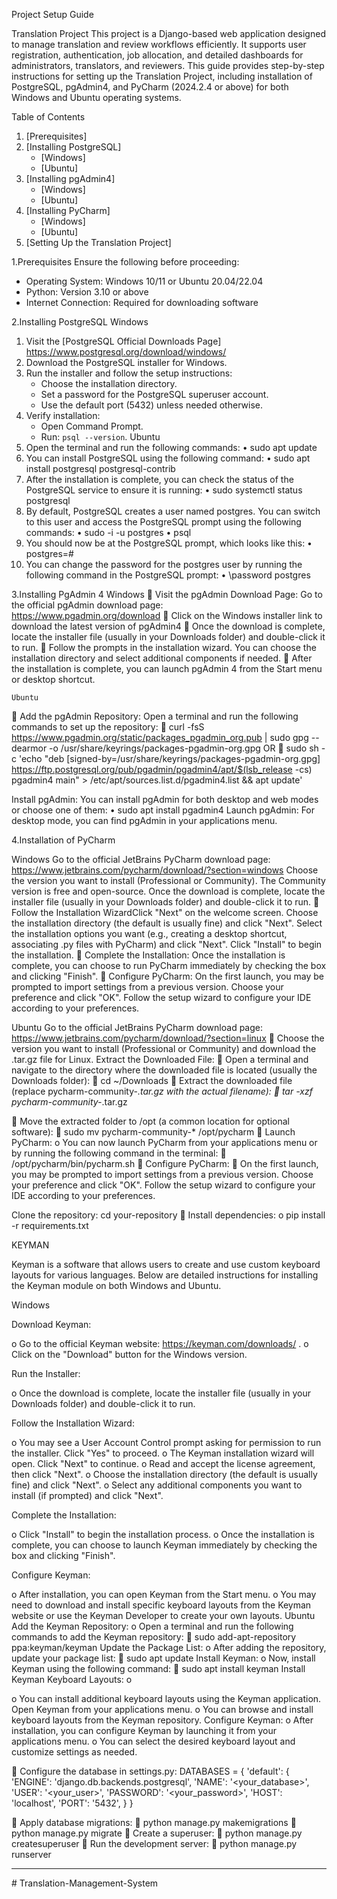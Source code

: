 Project Setup Guide

Translation Project
This project is a Django-based web application designed to manage translation and review workflows efficiently. It supports user registration, authentication, job allocation, and detailed dashboards for administrators, translators, and reviewers.
This guide provides step-by-step instructions for setting up the Translation Project, including installation of PostgreSQL, pgAdmin4, and PyCharm (2024.2.4 or above) for both Windows and Ubuntu operating systems.

Table of Contents
1. [Prerequisites]
2. [Installing PostgreSQL]
   - [Windows]
   - [Ubuntu]
3. [Installing pgAdmin4]
   - [Windows]
   - [Ubuntu]
4. [Installing PyCharm]
   - [Windows]
   - [Ubuntu]
5. [Setting Up the Translation Project]

 1.Prerequisites
Ensure the following before proceeding:
- Operating System: Windows 10/11 or Ubuntu 20.04/22.04
- Python: Version 3.10 or above
- Internet Connection: Required for downloading software


2.Installing PostgreSQL
Windows
1. Visit the [PostgreSQL Official Downloads Page] https://www.postgresql.org/download/windows/ 
2. Download the PostgreSQL installer for Windows.
3. Run the installer and follow the setup instructions:
   - Choose the installation directory.
   - Set a password for the PostgreSQL superuser account.
   - Use the default port (5432) unless needed otherwise.
4. Verify installation:
   - Open Command Prompt.
   - Run: `psql --version`.
Ubuntu
1.	Open the terminal and run the following commands:
•	sudo apt update
2.	You can install PostgreSQL using the following command:
•	sudo apt install postgresql postgresql-contrib
3.	After the installation is complete, you can check the status of the PostgreSQL service to ensure it is running:
•	sudo systemctl status postgresql
4.	By default, PostgreSQL creates a user named postgres. You can switch to this user and access the PostgreSQL prompt using the following commands:
•	sudo -i -u postgres
•	psql
5.	You should now be at the PostgreSQL prompt, which looks like this:
•	postgres=#
6.	You can change the password for the postgres user by running the following command in the PostgreSQL prompt:
•	\password postgres
 
3.Installing PgAdmin 4 
   Windows
	Visit the pgAdmin Download Page: Go to the official pgAdmin download page:        
https://www.pgadmin.org/download 
	Click on the Windows installer link to download the latest version of pgAdmin4
	Once the download is complete, locate the installer file (usually in your Downloads folder) and double-click it to run.
	Follow the prompts in the installation wizard. You can choose the installation directory and select additional components if needed.
	After the installation is complete, you can launch pgAdmin 4 from the Start menu or desktop shortcut.

    Ubuntu
	Add the pgAdmin Repository: Open a terminal and run the following commands to set up the repository:
	curl -fsS https://www.pgadmin.org/static/packages_pgadmin_org.pub | sudo gpg --dearmor -o /usr/share/keyrings/packages-pgadmin-org.gpg
OR
	sudo sh -c 'echo "deb [signed-by=/usr/share/keyrings/packages-pgadmin-org.gpg] https://ftp.postgresql.org/pub/pgadmin/pgadmin4/apt/$(lsb_release -cs) pgadmin4 main" > /etc/apt/sources.list.d/pgadmin4.list && apt update'

Install pgAdmin: You can install pgAdmin for both desktop and web modes or choose one of them:
•	sudo apt install pgadmin4
Launch pgAdmin:
For desktop mode, you can find pgAdmin in your applications menu.




4.Installation of PyCharm

Windows
Go to the official JetBrains PyCharm download page: https://www.jetbrains.com/pycharm/download/?section=windows 
Choose the version you want to install (Professional or Community). The Community version is free and open-source.
Once the download is complete, locate the installer file (usually in your Downloads folder) and double-click it to run.
	Follow the Installation WizardClick "Next" on the welcome screen.
Choose the installation directory (the default is usually fine) and click "Next".
Select the installation options you want (e.g., creating a desktop shortcut, associating .py files with PyCharm) and click "Next".
Click "Install" to begin the installation.
	Complete the Installation:
Once the installation is complete, you can choose to run PyCharm immediately by checking the box and clicking "Finish".
	Configure PyCharm:
On the first launch, you may be prompted to import settings from a previous version. Choose your preference and click "OK".
Follow the setup wizard to configure your IDE according to your preferences.

Ubuntu
Go to the official JetBrains PyCharm download page: https://www.jetbrains.com/pycharm/download/?section=linux 
	Choose the version you want to install (Professional or Community) and download the .tar.gz file for Linux.
Extract the Downloaded File:
	Open a terminal and navigate to the directory where the downloaded file is located (usually the Downloads folder):
	cd ~/Downloads
	Extract the downloaded file (replace pycharm-community-*.tar.gz with the actual filename):
	tar -xzf pycharm-community-*.tar.gz

	Move the extracted folder to /opt (a common location for optional software):
	sudo mv pycharm-community-* /opt/pycharm
	Launch PyCharm:
o	You can now launch PyCharm from your applications menu or by running the following command in the terminal:
	/opt/pycharm/bin/pycharm.sh
	Configure PyCharm:
	On the first launch, you may be prompted to import settings from a previous version. Choose your preference and click "OK".
Follow the setup wizard to configure your IDE according to your preferences.

Clone the repository:
cd your-repository
	  Install dependencies:
o	pip install -r requirements.txt


KEYMAN

Keyman is a software that allows users to create and use custom keyboard layouts for various languages. Below are detailed instructions for installing the Keyman module on both Windows and Ubuntu.

Windows

Download Keyman:

o	Go to the official Keyman website: https://keyman.com/downloads/ 
.
o	Click on the "Download" button for the Windows version.

Run the Installer:

o	Once the download is complete, locate the installer file (usually in your Downloads folder) and double-click it to run.

Follow the Installation Wizard:

o	You may see a User Account Control prompt asking for permission to run the installer. Click "Yes" to proceed.
o	The Keyman installation wizard will open. Click "Next" to continue.
o	Read and accept the license agreement, then click "Next".
o	Choose the installation directory (the default is usually fine) and click "Next".
o	Select any additional components you want to install (if prompted) and click "Next".

Complete the Installation:

o	Click "Install" to begin the installation process.
o	Once the installation is complete, you can choose to launch Keyman immediately by checking the box and clicking "Finish".

Configure Keyman:

o	After installation, you can open Keyman from the Start menu.
o	You may need to download and install specific keyboard layouts from the Keyman website or use the Keyman Developer to create your own layouts.
Ubuntu
Add the Keyman Repository:
o	Open a terminal and run the following commands to add the Keyman repository:
	sudo add-apt-repository ppa:keyman/keyman
Update the Package List:
o	After adding the repository, update your package list:
	sudo apt update
Install Keyman:
o	Now, install Keyman using the following command:
	sudo apt install keyman
Install Keyman Keyboard Layouts:
o	

o	You can install additional keyboard layouts using the Keyman application. Open Keyman from your applications menu.
o	You can browse and install keyboard layouts from the Keyman repository.
Configure Keyman:
o	After installation, you can configure Keyman by launching it from your applications menu.
o	You can select the desired keyboard layout and customize settings as needed.


	Configure the database in settings.py:
DATABASES = {
    'default': {
        'ENGINE': 'django.db.backends.postgresql',
        'NAME': '<your_database>',
        'USER': '<your_user>',
        'PASSWORD': '<your_password>',
        'HOST': 'localhost',
        'PORT': '5432',
    }
}





	Apply database migrations:
	python manage.py makemigrations
	python manage.py migrate
	Create a superuser:
	python manage.py createsuperuser
	Run the development server:
	python manage.py runserver

________________________________________





#   T r a n s l a t i o n - M a n a g e m e n t - S y s t e m  
 